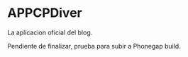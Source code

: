 APPCPDiver
==========

La aplicacion oficial del blog.

Pendiente de finalizar, prueba para subir a Phonegap build.
